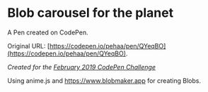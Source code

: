 # Blob  carousel  for the planet

A Pen created on CodePen.

Original URL: [https://codepen.io/pehaa/pen/QYeqBO](https://codepen.io/pehaa/pen/QYeqBO).

_Created for the [February 2019 CodePen Challenge](https://codepen.io/challenges/2019/February)_

Using anime.js and https://www.blobmaker.app for creating Blobs.